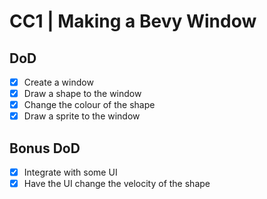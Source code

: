 # CC1 | Making a Bevy Window

## DoD
- [x] Create a window
- [x] Draw a shape to the window
- [x] Change the colour of the shape
- [x] Draw a sprite to the window

## Bonus DoD
- [x] Integrate with some UI
- [x] Have the UI change the velocity of the shape
